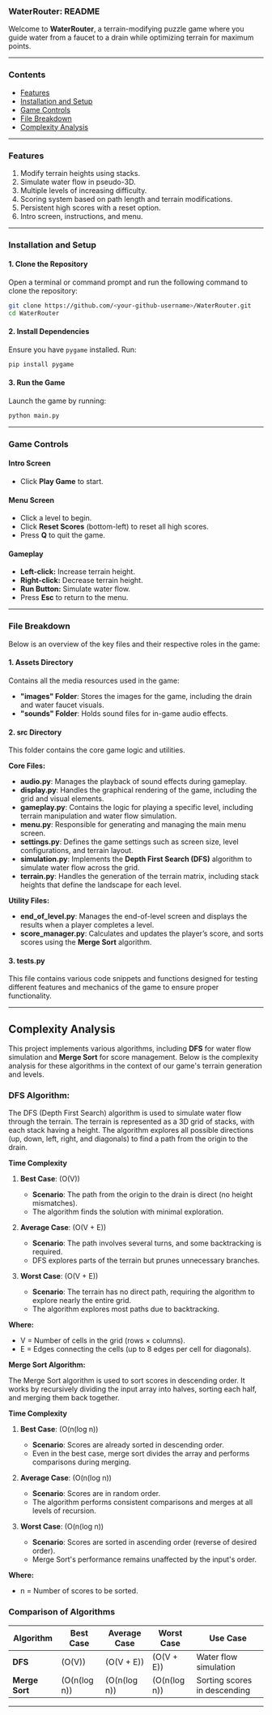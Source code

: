 ### **WaterRouter: README**

Welcome to **WaterRouter**, a terrain-modifying puzzle game where you guide water from a faucet to a drain while optimizing terrain for maximum points. 

---

### Contents
- [Features](#Features)
- [Installation and Setup](#Installation-and-Setup)
- [Game Controls](#Game-Controls)
- [File Breakdown](#File-Breakdown)
- [Complexity Analysis](#Complexity-Analysis)

---

### **Features**
1. Modify terrain heights using stacks.
2. Simulate water flow in pseudo-3D.
3. Multiple levels of increasing difficulty.
4. Scoring system based on path length and terrain modifications.
5. Persistent high scores with a reset option.
6. Intro screen, instructions, and menu.

---

### **Installation and Setup**

#### **1. Clone the Repository**
Open a terminal or command prompt and run the following command to clone the repository:
```bash
git clone https://github.com/<your-github-username>/WaterRouter.git
cd WaterRouter
```

#### **2. Install Dependencies**
Ensure you have `pygame` installed. Run:
```bash
pip install pygame
```

#### **3. Run the Game**
Launch the game by running:
```bash
python main.py
```

---

### **Game Controls**

#### **Intro Screen**
- Click **Play Game** to start.

#### **Menu Screen**
- Click a level to begin.
- Click **Reset Scores** (bottom-left) to reset all high scores.
- Press **Q** to quit the game.

#### **Gameplay**
- **Left-click:** Increase terrain height.
- **Right-click:** Decrease terrain height.
- **Run Button:** Simulate water flow.
- Press **Esc** to return to the menu.

---

### **File Breakdown**

Below is an overview of the key files and their respective roles in the game:

#### 1. **Assets Directory**  
Contains all the media resources used in the game:
- **"images" Folder**: Stores the images for the game, including the drain and water faucet visuals.
- **"sounds" Folder**: Holds sound files for in-game audio effects.

#### 2. **src Directory**  
This folder contains the core game logic and utilities.

**Core Files:**
- **audio.py**: Manages the playback of sound effects during gameplay.
- **display.py**: Handles the graphical rendering of the game, including the grid and visual elements.
- **gameplay.py**: Contains the logic for playing a specific level, including terrain manipulation and water flow simulation.
- **menu.py**: Responsible for generating and managing the main menu screen.
- **settings.py**: Defines the game settings such as screen size, level configurations, and terrain layout.
- **simulation.py**: Implements the **Depth First Search (DFS)** algorithm to simulate water flow across the grid.
- **terrain.py**: Handles the generation of the terrain matrix, including stack heights that define the landscape for each level.

**Utility Files:**
- **end_of_level.py**: Manages the end-of-level screen and displays the results when a player completes a level.
- **score_manager.py**: Calculates and updates the player’s score, and sorts scores using the **Merge Sort** algorithm.

#### 3. **tests.py**  
This file contains various code snippets and functions designed for testing different features and mechanics of the game to ensure proper functionality.

---

## Complexity Analysis

This project implements various algorithms, including **DFS** for water flow simulation and **Merge Sort** for score management. Below is the complexity analysis for these algorithms in the context of our game's terrain generation and levels.

### **DFS Algorithm:**

The DFS (Depth First Search) algorithm is used to simulate water flow through the terrain. The terrain is represented as a 3D grid of stacks, with each stack having a height. The algorithm explores all possible directions (up, down, left, right, and diagonals) to find a path from the origin to the drain.

**Time Complexity**
1. **Best Case**: \(O(V)\)
   - **Scenario**: The path from the origin to the drain is direct (no height mismatches).
   - The algorithm finds the solution with minimal exploration.

2. **Average Case**: \(O(V + E)\)
   - **Scenario**: The path involves several turns, and some backtracking is required.
   - DFS explores parts of the terrain but prunes unnecessary branches.

3. **Worst Case**: \(O(V + E)\)
   - **Scenario**: The terrain has no direct path, requiring the algorithm to explore nearly the entire grid.
   - The algorithm explores most paths due to backtracking.

**Where:**
- V = Number of cells in the grid (rows × columns).
- E = Edges connecting the cells (up to 8 edges per cell for diagonals).

**Merge Sort Algorithm:**

The Merge Sort algorithm is used to sort scores in descending order. It works by recursively dividing the input array into halves, sorting each half, and merging them back together.

**Time Complexity**
1. **Best Case**: \(O(n(log n)\)
   - **Scenario**: Scores are already sorted in descending order.
   - Even in the best case, merge sort divides the array and performs comparisons during merging.

2. **Average Case**: \(O(n(log n)\)
   - **Scenario**: Scores are in random order.
   - The algorithm performs consistent comparisons and merges at all levels of recursion.

3. **Worst Case**: \(O(n(log n)\)
   - **Scenario**: Scores are sorted in ascending order (reverse of desired order).
   - Merge Sort's performance remains unaffected by the input's order.

**Where:**
- n = Number of scores to be sorted.


### **Comparison of Algorithms**

| Algorithm       | Best Case       | Average Case    | Worst Case      | Use Case                     |
|------------------|-----------------|-----------------|-----------------|------------------------------|
| **DFS**         | \(O(V)\)        | \(O(V + E)\)    | \(O(V + E)\)    | Water flow simulation        |
| **Merge Sort**  | \(O(n(log n)\) | \(O(n(log n)\) | \(O(n(log n)\) | Sorting scores in descending |

---



  
  
  


